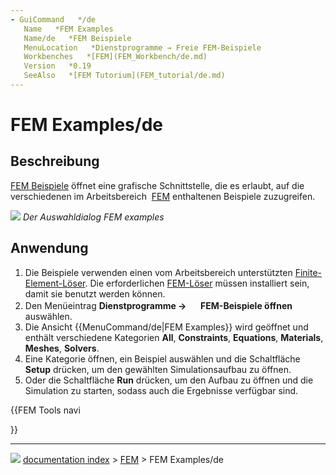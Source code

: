 ```yaml
---
- GuiCommand   */de
   Name   *FEM Examples
   Name/de   *FEM Beispiele
   MenuLocation   *Dienstprogramme → Freie FEM-Beispiele
   Workbenches   *[FEM](FEM_Workbench/de.md)
   Version   *0.19
   SeeAlso   *[FEM Tutorium](FEM_tutorial/de.md)
---
```


# FEM Examples/de

## Beschreibung

[FEM Beispiele](FEM_Examples/de.md) öffnet eine grafische Schnittstelle, die es erlaubt, auf die verschiedenen im Arbeitsbereich <img alt="" src=images/Workbench_FEM.svg  style="width   *24px;"> [FEM](FEM_Workbench/de.md) enthaltenen Beispiele zuzugreifen.

![](images/FEM_Example_gui.png ) 
*Der Auswahldialog FEM examples*

## Anwendung

1.  Die Beispiele verwenden einen vom Arbeitsbereich unterstützten [Finite-Element-Löser](FEM_Solver/de.md). Die erforderlichen [FEM-Löser](FEM_Solver/de.md) müssen installiert sein, damit sie benutzt werden können.
2.  Den Menüeintrag **Dienstprogramme → <img src="images/FEM_Examples.svg" width=16px> FEM-Beispiele öffnen** auswählen.
3.  Die Ansicht {{MenuCommand/de|FEM Examples}} wird geöffnet und enthält verschiedene Kategorien **All**, **Constraints**, **Equations**, **Materials**, **Meshes**, **Solvers**.
4.  Eine Kategorie öffnen, ein Beispiel auswählen und die Schaltfläche **Setup** drücken, um den gewählten Simulationsaufbau zu öffnen.
5.  Oder die Schaltfläche **Run** drücken, um den Aufbau zu öffnen und die Simulation zu starten, sodass auch die Ergebnisse verfügbar sind.





{{FEM Tools navi

}}



---
![](images/Right_arrow.png) [documentation index](../README.md) > [FEM](Category_FEM.md) > FEM Examples/de
